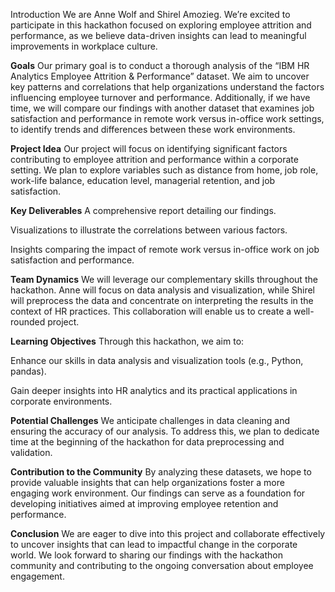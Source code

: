 
Introduction
We are Anne Wolf and Shirel Amozieg. We’re excited to participate in this hackathon focused on exploring employee attrition and performance, as we believe data-driven insights can lead to meaningful improvements in workplace culture.

**Goals**
Our primary goal is to conduct a thorough analysis of the “IBM HR Analytics Employee Attrition & Performance” dataset. We aim to uncover key patterns and correlations that help organizations understand the factors influencing employee turnover and performance. Additionally, if we have time, we will compare our findings with another dataset that examines job satisfaction and performance in remote work versus in-office work settings, to identify trends and differences between these work environments.

**Project Idea**
Our project will focus on identifying significant factors contributing to employee attrition and performance within a corporate setting. We plan to explore variables such as distance from home, job role, work-life balance, education level, managerial retention, and job satisfaction.

**Key Deliverables**
A comprehensive report detailing our findings.

Visualizations to illustrate the correlations between various factors.

Insights comparing the impact of remote work versus in-office work on job satisfaction and performance.

**Team Dynamics**
We will leverage our complementary skills throughout the hackathon. Anne will focus on data analysis and visualization, while Shirel will preprocess the data and concentrate on interpreting the results in the context of HR practices. This collaboration will enable us to create a well-rounded project.

**Learning Objectives**
Through this hackathon, we aim to:

Enhance our skills in data analysis and visualization tools (e.g., Python, pandas).

Gain deeper insights into HR analytics and its practical applications in corporate environments.

**Potential Challenges**
We anticipate challenges in data cleaning and ensuring the accuracy of our analysis. To address this, we plan to dedicate time at the beginning of the hackathon for data preprocessing and validation.

**Contribution to the Community**
By analyzing these datasets, we hope to provide valuable insights that can help organizations foster a more engaging work environment. Our findings can serve as a foundation for developing initiatives aimed at improving employee retention and performance.

**Conclusion**
We are eager to dive into this project and collaborate effectively to uncover insights that can lead to impactful change in the corporate world. We look forward to sharing our findings with the hackathon community and contributing to the ongoing conversation about employee engagement.
